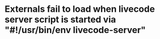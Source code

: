 # Externals fail to load when livecode server script is started via "#!/usr/bin/env livecode-server"